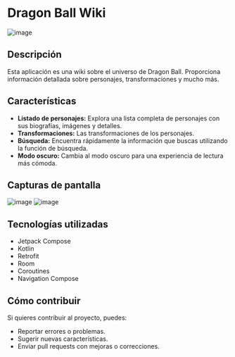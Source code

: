 # Dragon Ball Wiki

![image](https://github.com/user-attachments/assets/0ed26f31-aed9-4d6d-9776-454787bbe2aa)


## Descripción

Esta aplicación es una wiki sobre el universo de Dragon Ball. Proporciona información detallada sobre personajes, transformaciones y mucho más. 

## Características

- **Listado de personajes:** Explora una lista completa de personajes con sus biografías, imágenes y detalles.
- **Transformaciones:** Las transformaciones de los personajes.
- **Búsqueda:** Encuentra rápidamente la información que buscas utilizando la función de búsqueda.
- **Modo oscuro:** Cambia al modo oscuro para una experiencia de lectura más cómoda.

## Capturas de pantalla
![image](https://github.com/user-attachments/assets/e581ac43-4943-4b4e-9157-27275046ccca)
![image](https://github.com/user-attachments/assets/eb1d6860-62e2-4923-a726-fb692f31dafb)


## Tecnologías utilizadas

- Jetpack Compose
- Kotlin
- Retrofit
- Room
- Coroutines
- Navigation Compose

## Cómo contribuir

Si quieres contribuir al proyecto, puedes:

- Reportar errores o problemas.
- Sugerir nuevas características.
- Enviar pull requests con mejoras o correcciones.
